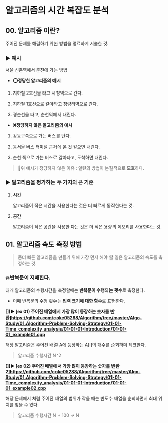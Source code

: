 # 알고리즘의 시간 복잡도 분석



## 00. 알고리즘 이란?

주어진 문제를 해결하기 위한 방법을 명료하게 서술한 것.



### ▶ 예시

서울 신촌역에서 춘천에 가는 방법  



- **⭕정당한 알고리즘의 예시**

1. 지하철 2호선을 타고 시청역으로 간다.

2. 지하철 1호선으로 갈아타고 청량리역으로 간다.

3. 경춘선을 타고, 춘천역에서 내린다.

     

- **❌정당하지 않은 알고리즘의 예시**

1. 강동구쪽으로 가는 버스를 탄다.

2. 동서울 버스 터미널 근처에 온 것 같으면 내린다.

3. 춘천 쪽으로 가는 버스로 갈아타고, 도착하면 내린다.

     

>  🔅위 예시가 정당하지 않은 이유 : 일련의 방법이 본질적으로 **모호**하다.

  

### ▶ 알고리즘을 평가하는 두 가지의 큰 기준

1. **시간**

   알고리즘이 적은 시간을 사용한다는 것은 더 빠르게 동작한다는 것.

2. **공간**

   알고리즘이 적은 공간을 사용한 다는 것은 더 적은 용량의 메모리를 사용한다는 것.

  

  

  

## 01. 알고리즘 속도 측정 방법

> 좀더 빠른 알고리즘을 만들기 위해 가장 먼저 해야 할 일은 알고리즘의 속도를 측정하는 것.

  

### 💥반복문이 지배한다.

대개 알고리즘의 수행시간을 측정할때는 **반복문이 수행되는 횟수**로 측정한다.

- 이때 반복문의 수행 횟수는 **입력 크기에 대한 함수**로 표현한다.

  

**[][▶ [ex 01) 주어진 배열에서 가장 많이 등장하는 숫자를 반환]<https://github.com/coke05288/Algorithm/tree/master/Algo-Study/01.Algorithm-Problem-Solving-Strategy/01-01-Time_complexity_analysis/01-01-01-Introduction/01-01-01_example01.cpp>**

해당 알고리즘은 주어진 배열 A에 등장하는 A[i]의 개수를 순회하며 체크한다.

> 알고리즘 수행시간 N^2

  

**[][▶ [ex 02) 주어진 배열에서 가장 많이 등장하는 숫자를 반환2]<https://github.com/coke05288/Algorithm/tree/master/Algo-Study/01.Algorithm-Problem-Solving-Strategy/01-01-Time_complexity_analysis/01-01-01-Introduction/01-01-01_example02.cpp>**

해당 문제에서 처럼 주어진 배열의 범위가 작을 때는 빈도수 배열을 순회하면서 최대 위치를 찾을 수 있다.

> 알고리즘 수행시간 N + 100 -> N